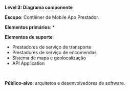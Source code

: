 **Level 3: Diagrama componente**

**Escopo**: Contêiner de Mobile App Prestador.

**Elementos primários**:
* 
<br>

**Elementos de suporte**:
* Prestadores de serviço de transporte
* Prestadores de serviço de encomendas
* Sistema de mapa e geolocalização
* API Application
<br>

**Público-alvo**: arquitetos e desenvolvedores de software.